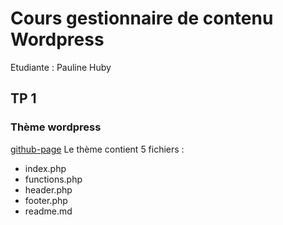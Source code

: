 # Cours gestionnaire de contenu Wordpress

Etudiante : Pauline Huby

## TP 1
### Thème wordpress
[github-page](https://paulinehub.github.io/cours-wordpress-ete22-theme/tree/tp1)
Le thème contient 5 fichiers :
- index.php
- functions.php
- header.php
- footer.php
- readme.md